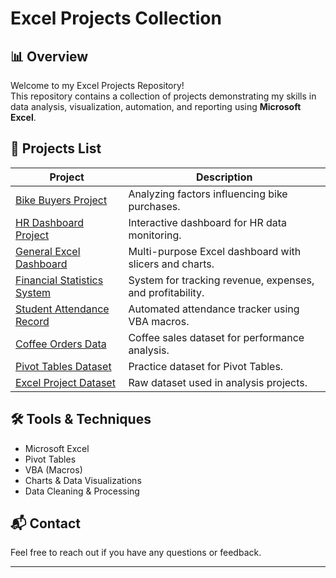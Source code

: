 # Excel Projects Collection

## 📊 Overview
Welcome to my Excel Projects Repository!  
This repository contains a collection of projects demonstrating my skills in data analysis, visualization, automation, and reporting using **Microsoft Excel**.

## 📂 Projects List
| Project | Description |
| --- | --- |
| [Bike Buyers Project](./Bike%20Buyers_Project.xlsx) | Analyzing factors influencing bike purchases. |
| [HR Dashboard Project](./Dashboard%20HR_Project.xlsm) | Interactive dashboard for HR data monitoring. |
| [General Excel Dashboard](./Excel%20Dashboard.xlsx) | Multi-purpose Excel dashboard with slicers and charts. |
| [Financial Statistics System](./Financial%20Statistics%20System.xlsx) | System for tracking revenue, expenses, and profitability. |
| [Student Attendance Record](./Student%20attendance%20record.xlsm) | Automated attendance tracker using VBA macros. |
| [Coffee Orders Data](./coffeeOrdersData.xlsx) | Coffee sales dataset for performance analysis. |
| [Pivot Tables Dataset](./pivot%20tables.csv) | Practice dataset for Pivot Tables. |
| [Excel Project Dataset](./Excel%20Project%20Dataset.xlsx) | Raw dataset used in analysis projects. |

## 🛠️ Tools & Techniques
- Microsoft Excel
- Pivot Tables
- VBA (Macros)
- Charts & Data Visualizations
- Data Cleaning & Processing

## 📬 Contact
Feel free to reach out if you have any questions or feedback.

---

